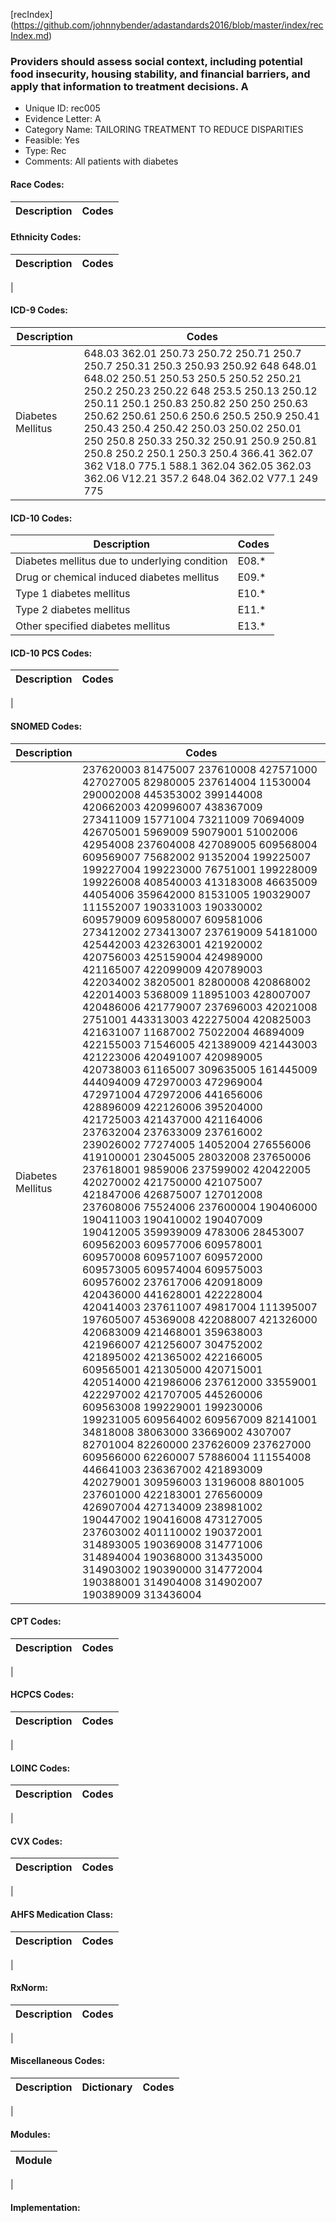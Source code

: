 [recIndex] (https://github.com/johnnybender/adastandards2016/blob/master/index/recIndex.md)

### **Providers should assess social context, including potential food insecurity, housing stability, and financial barriers, and apply that information to treatment decisions. A**
* Unique ID: rec005
* Evidence Letter: A
* Category Name: TAILORING TREATMENT TO REDUCE DISPARITIES
* Feasible: Yes
* Type: Rec
* Comments: All patients with diabetes

#### Race Codes:

Description | Codes
----------- | -----


#### Ethnicity Codes:

Description | Codes
----------- | -----
|

#### ICD-9 Codes:

Description | Codes
----------- | -----
Diabetes Mellitus | 648.03    362.01    250.73    250.72    250.71    250.7    250.7    250.31    250.3    250.93    250.92    648    648.01    648.02    250.51    250.53    250.5    250.52    250.21    250.2    250.23    250.22    648    253.5    250.13    250.12    250.11    250.1    250.83    250.82    250    250    250.63    250.62    250.61    250.6    250.6    250.5    250.9    250.41    250.43    250.4    250.42    250.03    250.02    250.01    250    250.8    250.33    250.32    250.91    250.9    250.81    250.8    250.2    250.1    250.3    250.4    366.41    362.07    362    V18.0    775.1    588.1    362.04    362.05    362.03    362.06    V12.21    357.2    648.04    362.02    V77.1    249    775

#### ICD-10 Codes:

Description | Codes
----------- | -----
Diabetes mellitus due to underlying condition | E08.*
Drug or chemical induced diabetes mellitus | E09.*
Type 1 diabetes mellitus | E10.*
Type 2 diabetes mellitus | E11.*
Other specified diabetes mellitus| E13.*

#### ICD-10 PCS Codes:

Description | Codes
----------- | -----
|

#### SNOMED Codes:

Description | Codes
----------- | -----
Diabetes Mellitus  |  237620003	81475007	237610008	427571000	427027005	82980005	237614004	11530004	290002008	445353002	399144008	420662003	420996007	438367009	273411009	15771004	73211009	70694009	426705001	5969009	59079001	51002006	42954008	237604008	427089005	609568004	609569007	75682002	91352004	199225007	199227004	199223000	76751001	199228009	199226008	408540003	413183008	46635009	44054006	359642000	81531005	190329007	111552007	190331003	190330002	609579009	609580007	609581006	273412002	273413007	237619009	54181000	425442003	423263001	421920002	420756003	425159004	424989000	421165007	422099009	420789003	422034002	38205001	82800008	420868002	422014003	5368009	118951003	428007007	420486006	421779007	237696003	42021008	2751001	443313003	422275004	420825003	421631007	11687002	75022004	46894009	422155003	71546005	421389009	421443003	421223006	420491007	420989005	420738003	61165007	309635005	161445009	444094009	472970003	472969004	472971004	472972006	441656006	428896009	422126006	395204000	421725003	421437000	421164006	237632004	237633009	237616002	239026002	77274005	14052004	276556006	419100001	23045005	28032008	237650006	237618001	9859006	237599002	420422005	420270002	421750000	421075007	421847006	426875007	127012008	237608006	75524006	237600004	190406000	190411003	190410002	190407009	190412005	359939009	4783006	28453007	609562003	609577006	609578001	609570008	609571007	609572000	609573005	609574004	609575003	609576002	237617006	420918009	420436000	441628001	422228004	420414003	237611007	49817004	111395007	197605007	45369008	422088007	421326000	420683009	421468001	359638003	421966007	421256007	304752002	421895002	421365002	422166005	609565001	421305000	420715001	420514000	421986006	237612000	33559001	422297002	421707005	445260006	609563008	199229001	199230006	199231005	609564002	609567009	82141001	34818008	38063000	33669002	4307007	82701004	82260000	237626009	237627000	609566000	62260007	57886004	111554008	446641003	236367002	421893009	420279001	309596003	13196008	8801005	237601000	422183001	276560009	426907004	427134009	238981002	190447002	190416008	473127005	237603002	401110002	190372001	314893005	190369008	314771006	314894004	190368000	313435000	314903002	190390000	314772004	190388001	314904008	314902007	190389009	313436004

#### CPT Codes:

Description | Codes
----------- | -----
|

#### HCPCS Codes:

Description | Codes
----------- | -----
|

#### LOINC Codes:

Description | Codes
----------- | -----
|

#### CVX Codes:

Description | Codes
----------- | -----
|

#### AHFS Medication Class:

Description | Codes
----------- | -----
|

#### RxNorm:

Description | Codes
----------- | -----
|

#### Miscellaneous Codes:

Description | Dictionary | Codes
----------- | ---------- | -----
|

#### Modules:

Module |
------ |
|

#### Implementation:
